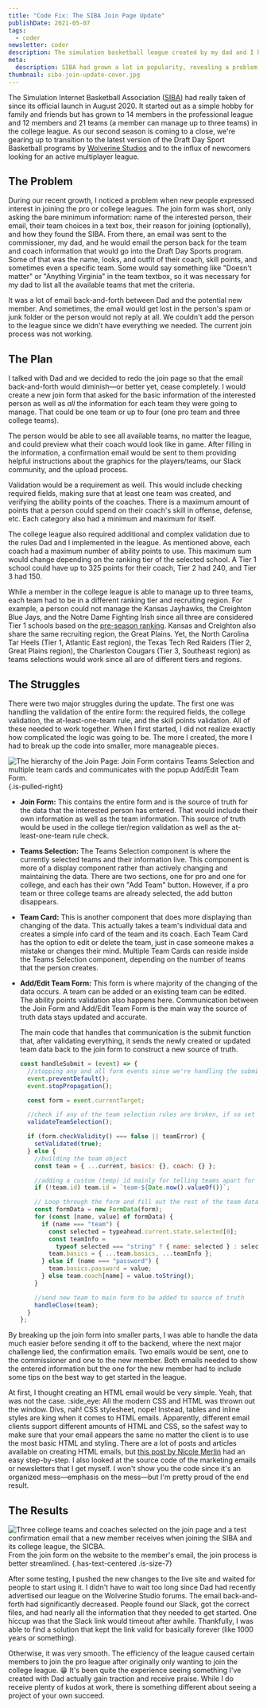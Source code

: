 ```yaml
---
title: "Code Fix: The SIBA Join Page Update"
publishDate: 2021-05-07
tags:
  - coder
newsletter: coder
description: The simulation basketball league created by my dad and I had grown significantly in popularity, revealing a problem in our join-up process. This post describes that problem as well as the struggles and results of the fix.
meta:
  description: SIBA had grown a lot in popularity, revealing a problem in our join-up process. Learn of that problem and the results of the fix.
thumbnail: siba-join-update-cover.jpg
---
```


The Simulation Internet Basketball Association ([SIBA](/code/siba)) had really taken of since its official launch in August 2020. It started out as a simple hobby for family and friends but has grown to 14 members in the professional league and 12 members and 21 teams (a member can manage up to three teams) in the college league. As our second season is coming to a close, we're gearing up to transition to the latest version of the Draft Day Sport Basketball programs by [Wolverine Studios](https://www.wolverinestudios.com/) and to the influx of newcomers looking for an active multiplayer league.

## The Problem

During our recent growth, I noticed a problem when new people expressed interest in joining the pro or college leagues. The join form was short, only asking the bare minimum information: name of the interested person, their email, their team choices in a text box, their reason for joining (optionally), and how they found the SIBA. From there, an email was sent to the commissioner, my dad, and he would email the person back for the team and coach information that would go into the Draft Day Sports program. Some of that was the name, looks, and outfit of their coach, skill points, and sometimes even a specific team. Some would say something like "Doesn't matter" or "Anything Virginia" in the team textbox, so it was necessary for my dad to list all the available teams that met the criteria.

It was a lot of email back-and-forth between Dad and the potential new member. And sometimes, the email would get lost in the person's spam or junk folder or the person would not reply at all. We couldn't add the person to the league since we didn't have everything we needed. The current join process was not working.

## The Plan

I talked with Dad and we decided to redo the join page so that the email back-and-forth would diminish—or better yet, cease completely. I would create a new join form that asked for the basic information of the interested person as well as _all_ the information for each team they were going to manage. That could be one team or up to four (one pro team and three college teams).

The person would be able to see all available teams, no matter the league, and could preview what their coach would look like in game. After filling in the information, a confirmation email would be sent to them providing helpful instructions about the graphics for the players/teams, our Slack community, and the upload process.

Validation would be a requirement as well. This would include checking required fields, making sure that at least one team was created, and verifying the ability points of the coaches. There is a maximum amount of points that a person could spend on their coach's skill in offense, defense, etc. Each category also had a minimum and maximum for itself.

The college league also required additional and complex validation due to the rules Dad and I implemented in the league. As mentioned above, each coach had a maximum number of ability points to use. This maximum sum would change depending on the ranking tier of the selected school. A Tier 1 school could have up to 325 points for their coach, Tier 2 had 240, and Tier 3 had 150.

While a member in the college league is able to manage up to three teams, each team had to be in a different ranking tier and recruiting region. For example, a person could not manage the Kansas Jayhawks, the Creighton Blue Jays, and the Notre Dame Fighting Irish since all three are considered Tier 1 schools based on the [pre-season ranking](https://siba.averyincorporated.com/college/rankings). Kansas and Creighton also share the same recruiting region, the Great Plains. Yet, the North Carolina Tar Heels (Tier 1, Atlantic East region), the Texas Tech Red Raiders (Tier 2, Great Plains region), the Charleston Cougars (Tier 3, Southeast region) as teams selections would work since all are of different tiers and regions.

## The Struggles

There were two major struggles during the update. The first one was handling the validation of the entire form: the required fields, the college validation, the at-least-one-team rule, and the skill points validation. All of these needed to work together. When I first started, I did not realize exactly how complicated the logic was going to be. The more I created, the more I had to break up the code into smaller, more manageable pieces.

![The hierarchy of the Join Page: Join Form contains Teams Selection and multiple team cards and communicates with the popup Add/Edit Team Form.](/images/posts/join-page-structure.svg) {.is-pulled-right}

- **Join Form:** This contains the entire form and is the source of truth for the data that the interested person has entered. That would include their own information as well as the team information. This source of truth would be used in the college tier/region validation as well as the at-least-one-team rule check.
- **Teams Selection:** The Teams Selection component is where the currently selected teams and their information live. This component is more of a display component rather than actively changing and maintaining the data. There are two sections, one for pro and one for college, and each has their own "Add Team" button. However, if a pro team or three college teams are already selected, the add button disappears.
- **Team Card:** This is another component that does more displaying than changing of the data. This actually takes a team's individual data and creates a simple info card of the team and its coach. Each Team Card has the option to edit or delete the team, just in case someone makes a mistake or changes their mind. Multiple Team Cards can reside inside the Teams Selection component, depending on the number of teams that the person creates.
- **Add/Edit Team Form:** This form is where majority of the changing of the data occurs. A team can be added or an existing team can be edited. The ability points validation also happens here. Communication between the Join Form and Add/Edit Team Form is the main way the source of truth data stays updated and accurate.

  The main code that handles that communication is the submit function that, after validating everything, it sends the newly created or updated team data back to the join form to construct a new source of truth.

  ```js
  const handleSubmit = (event) => {
    //stopping any and all form events since we're handling the submit ourselves
    event.preventDefault();
    event.stopPropagation();

    const form = event.currentTarget;

    //check if any of the team selection rules are broken, if so set teamError
    validateTeamSelection();

    if (form.checkValidity() === false || teamError) {
      setValidated(true);
    } else {
      //building the team object
      const team = { ...current, basics: {}, coach: {} };

      //adding a custom (temp) id mainly for telling teams apart for editing
      if (!team.id) team.id = `team-${Date.now().valueOf()}`;

      // Loop through the form and fill out the rest of the team data
      const formData = new FormData(form);
      for (const [name, value] of formData) {
        if (name === "team") {
          const selected = typeahead.current.state.selected[0];
          const teamInfo =
            typeof selected === "string" ? { name: selected } : selected;
          team.basics = { ...team.basics, ...teamInfo };
        } else if (name === "password") {
          team.basics.password = value;
        } else team.coach[name] = value.toString();
      }

      //send new team to main form to be added to source of truth
      handleClose(team);
    }
  };
  ```

By breaking up the join form into smaller parts, I was able to handle the data much easier before sending it off to the backend, where the next major challenge lied, the confirmation emails. Two emails would be sent, one to the commissioner and one to the new member. Both emails needed to show the entered information but the one for the new member had to include some tips on the best way to get started in the league.

At first, I thought creating an HTML email would be very simple. Yeah, that was not the case. :side_eye: All the modern CSS and HTML was thrown out the window. Divs, nah! CSS stylesheet, nope! Instead, tables and inline styles are king when it comes to HTML emails. Apparently, different email clients support different amounts of HTML and CSS, so the safest way to make sure that your email appears the same no matter the client is to use the most basic HTML and styling. There are a lot of posts and articles available on creating HTML emails, but [this post by Nicole Merlin](https://webdesign.tutsplus.com/articles/build-an-html-email-template-from-scratch--webdesign-12770) had an easy step-by-step. I also looked at the source code of the marketing emails or newsletters that I get myself. I won't show you the code since it's an organized mess—emphasis on the mess—but I'm pretty proud of the end result.

## The Results

![Three college teams and coaches selected on the join page and a test confirmation email that a new member receives when joining the SIBA and its college league, the SICBA.](/images/posts/join-page-final-result.jpg)  
From the join form on the website to the member's email, the join process is better streamlined. {.has-text-centered .is-size-7}

After some testing, I pushed the new changes to the live site and waited for people to start using it. I didn't have to wait too long since Dad had recently advertised our league on the Wolverine Studio forums. The email back-and-forth had significantly decreased. People found our Slack, got the correct files, and had nearly all the information that they needed to get started. One hiccup was that the Slack link would timeout after awhile. Thankfully, I was able to find a solution that kept the link valid for basically forever (like 1000 years or something).

Otherwise, it was very smooth. The efficiency of the league caused certain members to join the pro league after originally only wanting to join the college league. :grin: It's been quite the experience seeing something I've created with Dad actually gain traction and receive praise. While I do receive plenty of kudos at work, there is something different about seeing a project of your own succeed.
